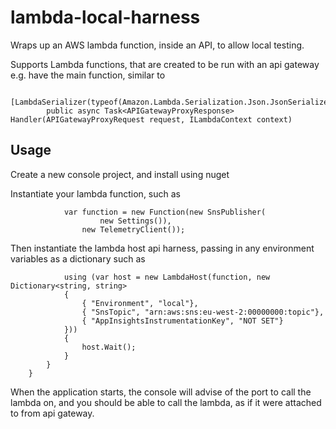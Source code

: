 # lambda-local-harness

Wraps up an AWS lambda function, inside an API, to allow local testing.


Supports Lambda functions, that are created to be run with an api gateway
e.g. have the main function, similar to

```
        [LambdaSerializer(typeof(Amazon.Lambda.Serialization.Json.JsonSerializer))]
        public async Task<APIGatewayProxyResponse> Handler(APIGatewayProxyRequest request, ILambdaContext context)
```


## Usage

Create a new console project, and install using nuget


Instantiate your lambda function, such as 

```
            var function = new Function(new SnsPublisher(
                    new Settings()),
                new TelemetryClient());
```

Then instantiate the lambda host api harness, passing in any environment variables as a dictionary such as

```
            using (var host = new LambdaHost(function, new Dictionary<string, string>
            {
                { "Environment", "local"},
                { "SnsTopic", "arn:aws:sns:eu-west-2:00000000:topic"},
                { "AppInsightsInstrumentationKey", "NOT SET"}
            }))
            {
                host.Wait();
            }
        }
    }

```

When the application starts, the console will advise of the port to call the lambda on, and you should be able to call the lambda, as if it were attached to from api gateway.
